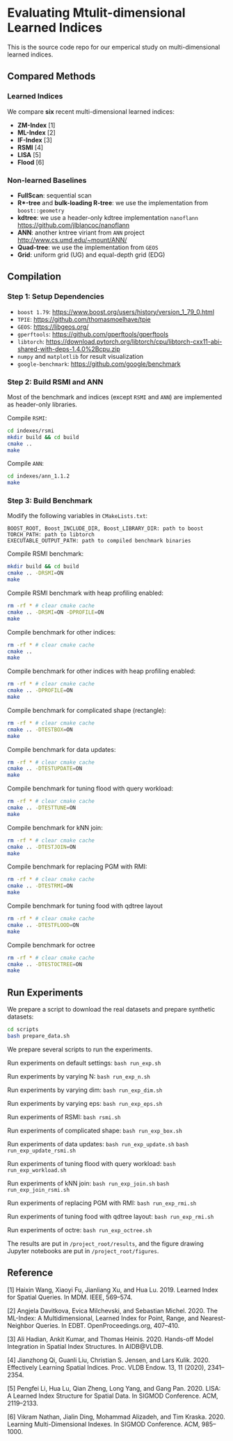 # Evaluating Mtulit-dimensional Learned Indices
This is the source code repo for our emperical study on multi-dimensional learned indices.


## Compared Methods
### Learned Indices
We compare **six** recent multi-dimensional learned indices:
- **ZM-Index** [1]
- **ML-Index** [2] 
- **IF-Index** [3] 
- **RSMI** [4]  
- **LISA** [5] 
- **Flood** [6]

### Non-learned Baselines
- **FullScan**: sequential scan
- **R\*-tree** and **bulk-loading R-tree**: we use the implementation from `boost::geometry`
- **kdtree**: we use a header-only kdtree implementation `nanoflann`  https://github.com/jlblancoc/nanoflann
- **ANN**: another kntree viriant from `ANN` project http://www.cs.umd.edu/~mount/ANN/
- **Quad-tree**: we use the implementation from `GEOS`
- **Grid**: uniform grid (UG) and equal-depth grid (EDG)

## Compilation
### Step 1: Setup Dependencies
- `boost 1.79`: https://www.boost.org/users/history/version_1_79_0.html
- `TPIE`: https://github.com/thomasmoelhave/tpie
- `GEOS`: https://libgeos.org/
- `gperftools`: https://github.com/gperftools/gperftools
- `libtorch`: https://download.pytorch.org/libtorch/cpu/libtorch-cxx11-abi-shared-with-deps-1.4.0%2Bcpu.zip
- `numpy` and `matplotlib` for result visualization
- `google-benchmark`: https://github.com/google/benchmark

### Step 2: Build RSMI and ANN
Most of the benchmark and indices (except `RSMI` and `ANN`) are implemented as header-only libraries. 

Compile `RSMI`:
```sh
cd indexes/rsmi
mkdir build && cd build
cmake ..
make
```

Compile `ANN`:
```sh
cd indexes/ann_1.1.2
make
```

### Step 3: Build Benchmark
Modify the following variables in `CMakeLists.txt`:
```
BOOST_ROOT, Boost_INCLUDE_DIR, Boost_LIBRARY_DIR: path to boost
TORCH_PATH: path to libtorch
EXECUTABLE_OUTPUT_PATH: path to compiled benchmark binaries
```

Compile RSMI benchmark:
```sh
mkdir build && cd build
cmake .. -DRSMI=ON
make
```

Compile RSMI benchmark with heap profiling enabled:
```sh
rm -rf * # clear cmake cache
cmake .. -DRSMI=ON -DPROFILE=ON
make
```

Compile benchmark for other indices:
```sh
rm -rf * # clear cmake cache
cmake ..
make
```

Compile benchmark for other indices with heap profiling enabled:
```sh
rm -rf * # clear cmake cache
cmake .. -DPROFILE=ON
make
```

Compile benchmark for complicated shape (rectangle):
```sh
rm -rf * # clear cmake cache
cmake .. -DTESTBOX=ON
make
```

Compile benchmark for data updates:
```sh
rm -rf * # clear cmake cache
cmake .. -DTESTUPDATE=ON
make
```

Compile benchmark for tuning flood with query workload:
```sh
rm -rf * # clear cmake cache
cmake .. -DTESTTUNE=ON
make
```


Compile benchmark for kNN join:
```sh
rm -rf * # clear cmake cache
cmake .. -DTESTJOIN=ON
make
```


Compile benchmark for replacing PGM with RMI:
```sh
rm -rf * # clear cmake cache
cmake .. -DTESTRMI=ON
make
```

Compile benchmark for tuning food with qdtree layout
```sh
rm -rf * # clear cmake cache
cmake .. -DTESTFLOOD=ON
make
```

Compile benchmark for octree
```sh
rm -rf * # clear cmake cache
cmake .. -DTESTOCTREE=ON
make
```

## Run Experiments
We prepare a script to download the real datasets and prepare synthetic datasets:
```sh
cd scripts
bash prepare_data.sh
```

We prepare several scripts to run the experiments.

Run experiments on default settings: `bash run_exp.sh`

Run experiments by varying N: `bash run_exp_n.sh`

Run experiments by varying dim: `bash run_exp_dim.sh`

Run experiments by varying eps: `bash run_exp_eps.sh`

Run experiments of RSMI: `bash rsmi.sh`

Run experiments of complicated shape: `bash run_exp_box.sh`

Run experiments of data updates: `bash run_exp_update.sh` `bash run_exp_update_rsmi.sh`

Run experiments of tuning flood with query workload: `bash run_exp_workload.sh`

Run experiments of kNN join: `bash run_exp_join.sh` `bash run_exp_join_rsmi.sh`

Run experiments of replacing PGM with RMI: `bash run_exp_rmi.sh`

Run experiments of tuning food with qdtree layout: `bash run_exp_rmi.sh`

Run experiments of octre: `bash run_exp_octree.sh`

The results are put in `/project_root/results`, and the figure drawing Jupyter notebooks are put in `/project_root/figures`.

## Reference
[1] Haixin Wang, Xiaoyi Fu, Jianliang Xu, and Hua Lu. 2019. Learned Index for Spatial Queries. In MDM. IEEE, 569–574.

[2] Angjela Davitkova, Evica Milchevski, and Sebastian Michel. 2020. The ML-Index: A Multidimensional, Learned Index for Point, Range, and Nearest-Neighbor Queries. In EDBT. OpenProceedings.org, 407–410.

[3] Ali Hadian, Ankit Kumar, and Thomas Heinis. 2020. Hands-off Model Integration in Spatial Index Structures. In AIDB@VLDB.

[4] Jianzhong Qi, Guanli Liu, Christian S. Jensen, and Lars Kulik. 2020. Effectively Learning Spatial Indices. Proc. VLDB Endow. 13, 11 (2020), 2341–2354.

[5] Pengfei Li, Hua Lu, Qian Zheng, Long Yang, and Gang Pan. 2020. LISA: A Learned Index Structure for Spatial Data. In SIGMOD Conference. ACM, 2119–2133.

[6] Vikram Nathan, Jialin Ding, Mohammad Alizadeh, and Tim Kraska. 2020. Learning Multi-Dimensional Indexes. In SIGMOD Conference. ACM, 985–1000.

